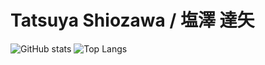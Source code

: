 # Tatsuya Shiozawa / 塩澤 達矢
![GitHub stats](https://github-readme-stats.vercel.app/api?username=COx2&count_private=true&show_icons=true&include_all_commits=true)
![Top Langs](https://github-readme-stats.vercel.app/api/top-langs/?username=COx2&layout=compact)


<!--
**COx2/COx2** is a ✨ _special_ ✨ repository because its `README.md` (this file) appears on your GitHub profile.

Here are some ideas to get you started:

- 🔭 I’m currently working on ...
- 🌱 I’m currently learning ...
- 👯 I’m looking to collaborate on ...
- 🤔 I’m looking for help with ...
- 💬 Ask me about ...
- 📫 How to reach me: ...
- 😄 Pronouns: ...
- ⚡ Fun fact: ...
-->
